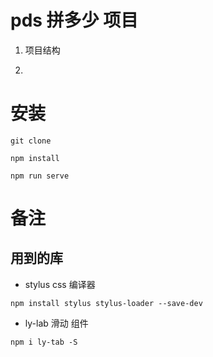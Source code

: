 # pds 拼多少 项目

1. 项目结构

2. 

# 安装

```node
git clone

npm install

npm run serve
```

# 备注

## 用到的库

- stylus  css 编译器
```node
npm install stylus stylus-loader --save-dev
```
- ly-lab 滑动 组件
```node
npm i ly-tab -S
```